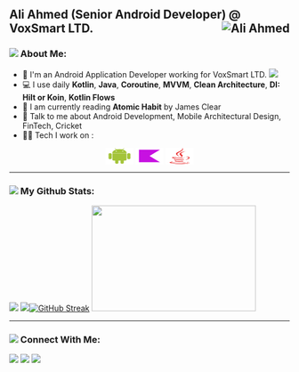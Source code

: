 ## Ali Ahmed (Senior Android Developer) @ VoxSmart LTD.<img align="right" src="https://komarev.com/ghpvc/?username=aliahmedbd&label=Profile%20views&color=0e75b6&style=flat" alt="Ali Ahmed" />
### <img src="https://github.com/TheDudeThatCode/TheDudeThatCode/blob/master/Assets/Developer.gif" width="45" /> About Me:
- 🏦 I'm an Android Application Developer working for VoxSmart LTD.
      <img src="https://media.giphy.com/media/WUlplcMpOCEmTGBtBW/giphy.gif" width="30">
- 💻 I use daily **Kotlin**, **Java**, **Coroutine**,  **MVVM**, **Clean Architecture**, **DI: Hilt or Koin**, **Kotlin Flows**
- 📖 I am currently reading **Atomic Habit** by James Clear
- 💬 Talk to me about Android Development, Mobile Architectural Design, FinTech, Cricket
- 🧑‍💻 Tech I work on :

<p align="center">
<img align="center" alt="Alec-Android" height="30" width="50" src="https://raw.githubusercontent.com/devicons/devicon/master/icons/android/android-plain.svg">
<img align="center" alt="Alec-Kt" height="30" width="50" src="https://raw.githubusercontent.com/devicons/devicon/master/icons/kotlin/kotlin-plain.svg">
<img align="center" alt="Alec-Dart" height="30" width="50" src="https://raw.githubusercontent.com/devicons/devicon/master/icons/java/java-plain.svg"> 
</p>

---

### <img src='https://media1.giphy.com/media/du3J3cXyzhj75IOgvA/giphy.gif?cid=ecf05e47x2g034i9pzwtzzsd3xgg2w9nr94t4tflbbgo3008&rid=giphy.gif' width='25' /> My Github Stats:


<img height="180em" src="https://github-readme-stats.vercel.app/api?username=aliahmedbd&show_icons=true&theme=nord&include_all_commits=true&count_private=true"/> <img height="180em" src="https://github-readme-stats.vercel.app/api/top-langs/?username=aliahmedbd&layout=compact&langs_count=7&theme=nord"/>[![GitHub Streak](https://github-readme-streak-stats.herokuapp.com/?user=aliahmedbd&theme=dark)](https://git.io/streak-stats)  <img height="190" width="295" src="https://wakatime.com/share/@aliahmed/0201740e-5584-4445-ab39-d20a79f48031.svg"> 



---

### <img src = "https://media1.giphy.com/media/JZ40cnfnN11KycrvMF/giphy.gif?cid=ecf05e47a0n3gi1bfqntqmob8g9aid1oyj2wr3ds3mg700bl&rid=giphy.gif" width = '23' /> Connect With Me:

<a href="https://www.linkedin.com/in/ali-ahmed-info//" target="_blank"><img src="https://img.shields.io/badge/-LinkedIn-%230077B5?style=for-the-badge&logo=linkedin&logoColor=white" target="_blank"></a>
<a href="https://www.youtube.com/channel/UCPh1ro137-ZjjFxllpvFDiQ" target="_blank"><img src="https://img.shields.io/badge/YouTube-FF0000?style=for-the-badge&logo=youtube&logoColor=white" target="_blank"></a>
<a href="https://stackoverflow.com/users/4958766/alec-n-silva" target="_blank"><img src="https://img.shields.io/badge/stackoverflow-F48225?style=for-the-badge&logo=stackoverflow&logoColor=white" target="_blank"></a>


